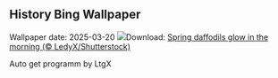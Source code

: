 ## History Bing Wallpaper
Wallpaper date: 2025-03-20
![](https://www.bing.com/th?id=OHR.SpringDaffodils_EN-IN7375116904_UHD.jpg&w=1000)Download: [Spring daffodils glow in the morning (© LedyX/Shutterstock)](https://www.bing.com/th?id=OHR.SpringDaffodils_EN-IN7375116904_UHD.jpg)

Auto get programm by LtgX
